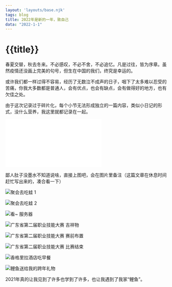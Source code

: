 ```yaml
---
layout: 'layouts/base.njk'
tags: blog
title: 2022年是新的一年，致自己
data: "2022-1-1"
---
```


# {{title}}

春夏交替，秋去冬来。不必感叹，不必不舍，不必追忆。凡是过往，皆为序章。虽然疫情还没画上完美的句号，但生在中国的我们，终究是幸运的。

或许我们都一样过得不容易，经历了无数泣不成声的日子，咽下了太多难以忍受的苦痛，你我大多数都是普通人，会有优点，也会有缺点，会有做得好的地方，也有欠佳之处。

由于这次记录过于碎片化，每个小节无法形成独立的一篇内容，类似小日记的形式，没什么营养，我这里就都记录在一起。

<div class="size-video">
<iframe src="//player.bilibili.com/player.html?aid=210283276&bvid=BV19a411B7hA&cid=472821510&page=1" scrolling="no" border="0" frameborder="no" framespacing="0" allowfullscreen="true"> </iframe>
</div>

鄙人肚子没墨水不知道说啥，直接上图吧，会在图片里备注（这篇文章在休息时间赶忙写出来的，凑合看一下）

![聚会去吃蛙 1](https://s6.jpg.cm/2022/01/04/LNofE4.jpg)

![聚会去吃蛙 2](https://s6.jpg.cm/2022/01/04/LNogjX.jpg)

![看~ 服务器](https://s6.jpg.cm/2022/01/04/LNo0nD.jpg)

![广东省第二届职业技能大赛 吉祥物](https://s6.jpg.cm/2021/12/31/LJxO7f.jpg)

![广东省第二届职业技能大赛 赛前布置](https://s6.jpg.cm/2021/12/31/LJxZSU.jpg)

![广东省第二届职业技能大赛 比赛结束](https://s6.jpg.cm/2022/01/04/LNohUE.jpg)

![香格里拉酒店吃早餐](https://s6.jpg.cm/2022/01/04/LNoB6G.jpg)

![鲤鱼送给我的跨年礼物](https://s6.jpg.cm/2022/01/04/LNooxu.jpg)

2021年真的让我见到了许多也学到了许多，也让我遇到了我家“鲤鱼”。
